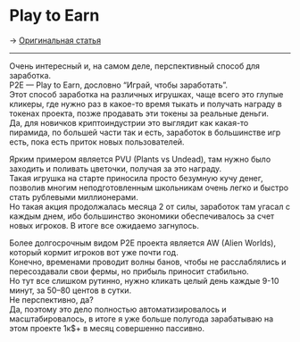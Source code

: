# Play to Earn
-> [Оригинальная статья](https://teletype.in/@greezblog/play-to-earn_3.6)

---

Очень интересный и, на самом деле, перспективный способ для заработка.  
P2E — Play to Earn, дословно “Играй, чтобы заработать”.  
Этот способ заработка на различных игрушках, чаще всего это глупые кликеры, где нужно раз в какое-то время тыкать и получать награду в токенах проекта, позже продавать эти токены за реальные деньги.  
Да, для новичков криптоиндустрии это выглядит как какая-то пирамида, по большей части так и есть, заработок в большинстве игр есть, пока есть приток новых пользователей.

Ярким примером является PVU (Plants vs Undead), там нужно было заходить и поливать цветочки, получая за это награду.  
Такая игрушка на старте приносила просто безумную кучу денег, позволив многим неподготовленным школьникам очень легко и быстро стать рублевыми миллионерами.  
Но такая акция продолжалась месяца 2 от силы, заработок там угасал с каждым днем, ибо большинство экономики обеспечивалось за счет новых игроков. В итоге все ожидаемо загнулось.

Более долгосрочным видом P2E проекта является AW (Alien Worlds), который кормит игроков вот уже почти год.  
Конечно, временами проводит волны банов, чтобы не расслаблялись и пересоздавали свои фермы, но прибыль приносит стабильно.  
Но тут все слишком рутинно, нужно кликать целый день каждые 9-10 минут, за 50–80 центов в сутки.  
Не перспективно, да?  
Да, поэтому это дело полностью автоматизировалось и масштабировалось, в итоге я уже больше полугода зарабатываю на этом проекте 1к$+ в месяц совершенно пассивно.